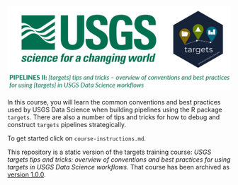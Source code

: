![USGS targets logo](archive/img/pipelines_logo_2.png)

In this course, you will learn the common conventions and best practices used by USGS Data Science when building pipelines using the R package `targets`. There are also a number of tips and tricks for how to debug and construct `targets` pipelines strategically.

To get started click on `course-instructions.md`.

This repository is a static version of the targets training course: *USGS targets tips and tricks: overview of conventions and best practices for using targets in USGS Data Science workflows*. That course has been archived as [version 1.0.0](https://github.com/padilla410/ds-pipelines-targets-2-course-static/releases/tag/1.0.0).
